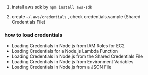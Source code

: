 

1. install aws sdk by `npm install aws-sdk`


2. create `~/.aws/credentials` , check credentials.sample (Shared Credentials File)

### how to load credentials
- Loading Credentials in Node.js from IAM Roles for EC2
- Loading Credentials for a Node.js Lambda Function
- Loading Credentials in Node.js from the Shared Credentials File
- Loading Credentials in Node.js from Environment Variables
- Loading Credentials in Node.js from a JSON File

